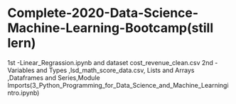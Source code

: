 # Complete-2020-Data-Science-Machine-Learning-Bootcamp(still lern)

1st -Linear_Regrassion.ipynb and dataset cost_revenue_clean.csv
2nd -  Variables and Types ,lsd_math_score_data.csv, Lists and Arrays ,Dataframes and Series,Module Imports(3_Python_Programming_for_Data_Science_and_Machine_Learningintro.ipynb)
